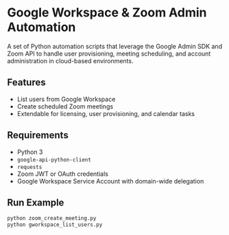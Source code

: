 # Google Workspace & Zoom Admin Automation

A set of Python automation scripts that leverage the Google Admin SDK and Zoom API to handle user provisioning, meeting scheduling, and account administration in cloud-based environments.

## Features
- List users from Google Workspace
- Create scheduled Zoom meetings
- Extendable for licensing, user provisioning, and calendar tasks

## Requirements
- Python 3
- `google-api-python-client`
- `requests`
- Zoom JWT or OAuth credentials
- Google Workspace Service Account with domain-wide delegation

## Run Example
```bash
python zoom_create_meeting.py
python gworkspace_list_users.py
```
